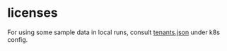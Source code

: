 # licenses

For using some sample data in local runs, consult [tenants.json](../../../external-scaler/k8s/licenses/sample-data/tenants.json) under k8s config.

